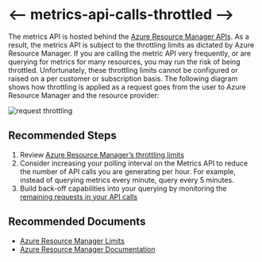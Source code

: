 <properties
    pageTitle="Metric API calls are being throttled"
    description="How to troubleshoot Metric API calls are being Throttled"
    service="microsoft.insights"
    resource="components"
    authors="vgorbenko"
    ms.author="vitalyg"
    displayOrder="2"
    articleId="metrics-api-calls-throttled"
    selfHelpType="generic"
    supportTopicIds="32684756"
    productPesIds="16250"
    cloudEnvironments="public,fairfax,mooncake"
	ownershipId="AzureMonitoring_Essentials"
/>

# <-- metrics-api-calls-throttled -->

The metrics API is hosted behind the [Azure Resource Manager APIs](https://docs.microsoft.com/azure/azure-resource-manager). As a result, the metrics API is subject to the throttling limits as dictated by Azure Resource Manager. If you are calling the metric API very frequently, or are querying for metrics for many resources, you may run the risk of being throttled. Unfortunately, these throttling limits cannot be configured or raised on a per customer or subscription basis. The following diagram shows how throttling is applied as a request goes from the user to Azure Resource Manager and the resource provider:

![request throttling](https://docs.microsoft.com/azure/azure-resource-manager/media/resource-manager-request-limits/request-throttling.svg)

## **Recommended Steps**

1. Review [Azure Resource Manager’s throttling limits](https://docs.microsoft.com/azure/azure-resource-manager/resource-manager-request-limits)
1. Consider increasing your polling interval on the Metrics API to reduce the number of API calls you are generating per hour. For example, instead of querying metrics every minute, query every 5 minutes.
1. Build back-off capabilities into your querying by monitoring the [remaining requests in your API calls](https://docs.microsoft.com/azure/azure-resource-manager/resource-manager-request-limits)

## **Recommended Documents**

* [Azure Resource Manager Limits](https://docs.microsoft.com/azure/azure-resource-manager/resource-manager-request-limits)
* [Azure Resource Manager Documentation](https://docs.microsoft.com/azure/azure-resource-manager/)
